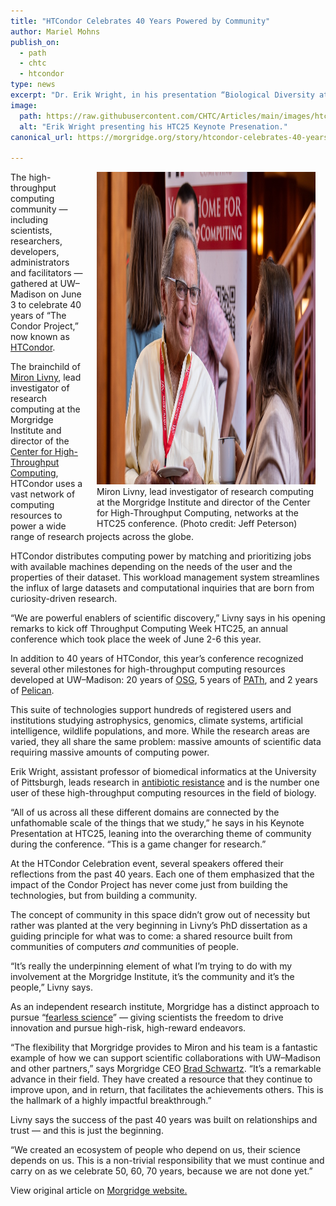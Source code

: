 ```yaml
---
title: "HTCondor Celebrates 40 Years Powered by Community"
author: Mariel Mohns
publish_on:
  - path
  - chtc
  - htcondor
type: news
excerpt: "Dr. Erik Wright, in his presentation “Biological Diversity at an Unfathomable Scale” at HTC25, explored how high-throughput computing and the OSPool is being used to unlock the functions of novel genes."
image:
  path: https://raw.githubusercontent.com/CHTC/Articles/main/images/htc25-featured.jpg
  alt: "Erik Wright presenting his HTC25 Keynote Presenation."
canonical_url: https://morgridge.org/story/htcondor-celebrates-40-years-powered-by-community/

---
```


<figure style="float: right; margin: 0 1rem 0 1rem; width: 350px;">
 <img src='https://raw.githubusercontent.com/CHTC/Articles/main/images/htc25-featured.jpg' height="500" class="figure-img img-fluid rounded" alt="Miron Livny, lead investigator of research computing at the Morgridge Institute and director of the Center for High-Throughput Computing, networks at the HTC25 conference. (Photo credit: Jeff Peterson)" >
 <figcaption>Miron Livny, lead investigator of research computing at the Morgridge Institute and director of the Center for High-Throughput Computing, networks at the HTC25 conference. (Photo credit: Jeff Peterson)</figcaption>
</figure>

The high-throughput computing community — including scientists, researchers, developers, administrators and facilitators — gathered at UW–Madison on June 3 to celebrate 40 years of “The Condor Project,” now known as [HTCondor](https://htcondor.org).

The brainchild of [Miron Livny](https://morgridge.org/profile/miron-livny/), lead investigator of research computing at the Morgridge Institute and director of the [Center for High-Throughput Computing](https://chtc.cs.wisc.edu/), HTCondor uses a vast network of computing resources to power a wide range of research projects across the globe.

HTCondor distributes computing power by matching and prioritizing jobs with available machines depending on the needs of the user and the properties of their dataset. This workload management system streamlines the influx of large datasets and computational inquiries that are born from curiosity-driven research.

“We are powerful enablers of scientific discovery,” Livny says in his opening remarks to kick off Throughput Computing Week HTC25, an annual conference which took place the week of June 2-6 this year.

In addition to 40 years of HTCondor, this year’s conference recognized several other milestones for high-throughput computing resources developed at UW–Madison: 20 years of [OSG](https://osg-htc.org/), 5 years of [PATh](https://path-cc.io/), and 2 years of [Pelican](https://pelicanplatform.org/).

This suite of technologies support hundreds of registered users and institutions studying astrophysics, genomics, climate systems, artificial intelligence, wildlife populations, and more. While the research areas are varied, they all share the same problem: massive amounts of scientific data requiring massive amounts of computing power.

Erik Wright, assistant professor of biomedical informatics at the University of Pittsburgh, leads research in [antibiotic resistance](https://morgridge.org/story/mining-millions-of-genomes-for-the-next-powerful-antibiotic/) and is the number one user of these high-throughput computing resources in the field of biology.

“All of us across all these different domains are connected by the unfathomable scale of the things that we study,” he says in his Keynote Presentation at HTC25, leaning into the overarching theme of community during the conference. “This is a game changer for research.”

At the HTCondor Celebration event, several speakers offered their reflections from the past 40 years. Each one of them emphasized that the impact of the Condor Project has never come just from building the technologies, but from building a community.

The concept of community in this space didn’t grow out of necessity but rather was planted at the very beginning in Livny’s PhD dissertation as a guiding principle for what was to come: a shared resource built from communities of computers _and_ communities of people.

“It’s really the underpinning element of what I’m trying to do with my involvement at the Morgridge Institute, it’s the community and it’s the people,” Livny says.

As an independent research institute, Morgridge has a distinct approach to pursue “[fearless science](https://morgridge.org/about/what-is-fearless-science/)” — giving scientists the freedom to drive innovation and pursue high-risk, high-reward endeavors.

“The flexibility that Morgridge provides to Miron and his team is a fantastic example of how we can support scientific collaborations with UW–Madison and other partners,” says Morgridge CEO [Brad Schwartz](https://morgridge.org/profile/brad-schwartz/). “It’s a remarkable advance in their field. They have created a resource that they continue to improve upon, and in return, that facilitates the achievements others. This is the hallmark of a highly impactful breakthrough.”

Livny says the success of the past 40 years was built on relationships and trust — and this is just the beginning.

“We created an ecosystem of people who depend on us, their science depends on us. This is a non-trivial responsibility that we must continue and carry on as we celebrate 50, 60, 70 years, because we are not done yet.”

View original article on [Morgridge website.](https://morgridge.org/story/htcondor-celebrates-40-years-powered-by-community/)